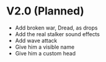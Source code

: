 # V2.0 (Planned)
- Add broken war, Dread, as drops
- Add the real stalker sound effects
- Add wave attack
- Give him a visible name
- Give him a custom head
